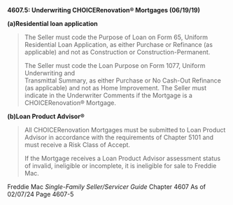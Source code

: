 **4607.5: Underwriting CHOICERenovation® Mortgages (06/19/19)**

**(a)Residential loan application**

> The Seller must code the Purpose of Loan on Form 65, Uniform
> Residential Loan Application, as either Purchase or Refinance (as
> applicable) and not as Construction or Construction-Permanent.
>
> The Seller must code the Loan Purpose on Form 1077, Uniform
> Underwriting and\
> Transmittal Summary, as either Purchase or No Cash-Out Refinance (as
> applicable) and not as Home Improvement. The Seller must indicate in
> the Underwriter Comments if the Mortgage is a CHOICERenovation®
> Mortgage.

**(b)Loan Product Advisor®**

> All CHOICERenovation Mortgages must be submitted to Loan Product
> Advisor in accordance with the requirements of Chapter 5101 and must
> receive a Risk Class of Accept.
>
> If the Mortgage receives a Loan Product Advisor assessment status of
> invalid, ineligible or incomplete, it is ineligible for sale to
> Freddie Mac.

Freddie Mac *Single-Family Seller/Servicer Guide* Chapter 4607 As of
02/07/24 Page 4607-5